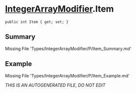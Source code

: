 # [IntegerArrayModifier](Types/IntegerArrayModifier.md).Item
`public int Item { get; set; }`
## Summary
Missing File 'Types/IntegerArrayModifier/P/Item_Summary.md'
## Example
Missing File 'Types/IntegerArrayModifier/P/Item_Example.md'

*THIS IS AN AUTOGENERATED FILE, DO NOT EDIT*
